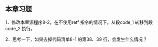    

## 本章习题

1．修改本章源程序8-2，在不使用retf 指令的情况下，从段code_1 转移到段code_2 执行。

2．思考一下，如果去掉代码清单8-1 的第38、39 行，会发生什么情况？